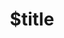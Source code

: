 ---
title: $title
second_title: Référence de l'API Aspose.Font pour .NET
description: $description
type: docs
weight: $weight
url: /fr/net/$ref/
---